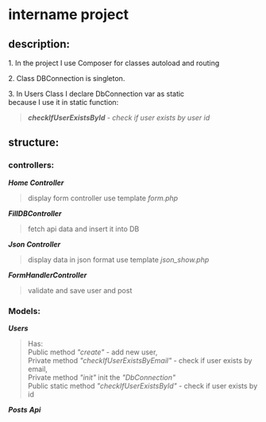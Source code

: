 # intername project
## description:
<p>
1. In the project I use Composer
for classes autoload and routing 
</p>
<p>
2. Class DBConnection is singleton.
</p>
3. In Users Class I declare DbConnection var as static<br>
    because I use it in static function:

>***checkIfUserExistsById*** - *check if user exists by user id*

## structure:

### controllers:

***Home Controller***

>display form controller
> use template *form.php*

***FillDBController***

>fetch api data and insert it into DB

***Json Controller***

>display data in json format
> use template *json_show.php*

***FormHandlerController***

> validate and save user and post

 ### Models:

***Users***
>Has:<br> Public method
> *"create"* - add new user,<br>
> Private method *"checkIfUserExistsByEmail"* - check if user exists by email,<br>
> Private method *"init"* init the *"DbConnection"*<br>
> Public static method *"checkIfUserExistsById"* - check if user exists by id 

***Posts***
***Api***


